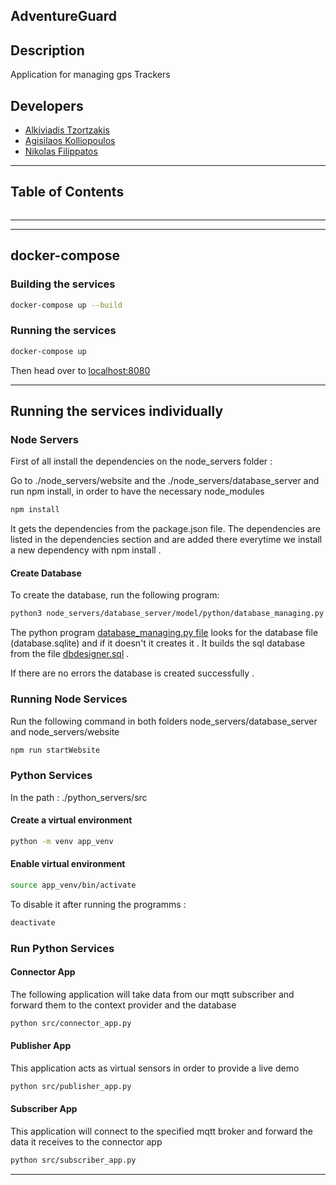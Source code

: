 ## AdventureGuard

## Description

Application for managing gps Trackers

## Developers

<!-- to be fixed later  -->

- [Alkiviadis Tzortzakis](https://github.com/ALKABOURAS)
- [Agisilaos Kolliopoulos](https://github.com/agis22)
- [Nikolas Filippatos](https://github.com/nikolasfil/)

---

## Table of Contents

```toc

```


<!-- - [Description](#description) -->
<!-- - [Table of Contents](#table-of-contents) -->

---



---

## docker-compose 

### Building the services

```bash
docker-compose up --build
```

### Running the services

```bash
docker-compose up 
```


Then head over to [localhost:8080](http://localhost:8080)

----

## Running the services individually

### Node Servers

First of all install the dependencies on the node_servers folder : 

Go to ./node_servers/website and the ./node_servers/database_server and run npm install, in order to have the necessary node_modules 

```bash
npm install
```


It gets the dependencies from the package.json file. The dependencies are listed in the dependencies section and are added there everytime we install a new dependency with npm install .

#### Create Database

To create the database, run the following program:

```bash
python3 node_servers/database_server/model/python/database_managing.py
```

The python program [database_managing.py file](./node_servers/database_server/model/database_managing.py) looks for the database file (database.sqlite) and if it doesn't it creates it .
It builds the sql database from the file [dbdesigner.sql](/model/dbdesigner.sql) .

If there are no errors the database is created successfully .

### Running Node Services 

Run the following command in both folders node_servers/database_server and node_servers/website 

```bash
npm run startWebsite
```

### Python Services 

In the path : ./python_servers/src 

#### Create a virtual environment 

```bash
python -m venv app_venv
```

#### Enable virtual environment 

```bash
source app_venv/bin/activate 
```

To disable it after running the programms : 

```bash
deactivate 
```

### Run Python Services 

#### Connector App 

The following application will take data from our mqtt subscriber and forward them to the context provider and the database 

```bash
python src/connector_app.py
```

#### Publisher App

This application acts as virtual sensors in order to provide a live demo 

```bash
python src/publisher_app.py
```


#### Subscriber App 

This application will connect to the specified mqtt broker and forward the data it receives to the connector app 

```bash
python src/subscriber_app.py
```

---